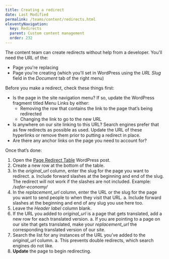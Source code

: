 ```yaml
---
title: Creating a redirect
date: Last Modified 
permalink: /teams/content/redirects.html
eleventyNavigation:
  key: Redirects
  parent: Custom content management
  order: 232
---
```


The content team can create redirects without help from a developer. You'll need the URL of the:

* Page you're replacing
* Page you're creating (which you'll set in WordPress using the _URL Slug_ field in the _Document_ tab of the right menu)

Before you make a redirect, check these things first:

* Is the page in the site navigation menu? If so, update the WordPress fragment titled Menu Links by either:
  * Removing the row that contains the link to the page that’s being redirected
  * Changing the link to go to the new URL
* Is anywhere on our site linking to this URL? Search engines prefer that as few redirects as possible as used. Update the URL of these hyperlinks or remove them prior to putting a redirect in place.
* Are there any anchor links on the page you need to account for?

Once that’s done:

1. Open the [Page Redirect Table](https://as-go-covid19-d-001.azurewebsites.net/wp-admin/post.php?post=1933&action=edit) WordPress post.
2. Create a new row at the bottom of the table.
3. In the _original_url_ column, enter the slug for the page you want to redirect.
  a. Include forward slashes at the beginning and end of the slug. The redirect will not work if the slashes are not included. Example: _/safer-economy/_
4. In the _replacement_url_ column, enter the URL or the slug for the page you want to send people to when they visit that URL.
  a. Include forward slashes at the beginning and end of any slug you use here too.
5. Leave the _Header label_ column blank.
6. If the URL you added to _original_url_ is a page that gets translated, add a new row for each translated version.
  a. If you are pointing to a page on our site that gets translated, make your _replacement_url_ the corresponding translated version of our site.
7. Search the list for any instances of the URL you’ve added to the _original_url_ column.
  a. This prevents double redirects, which search engines do not like.
8. **Update** the page to begin redirecting.
